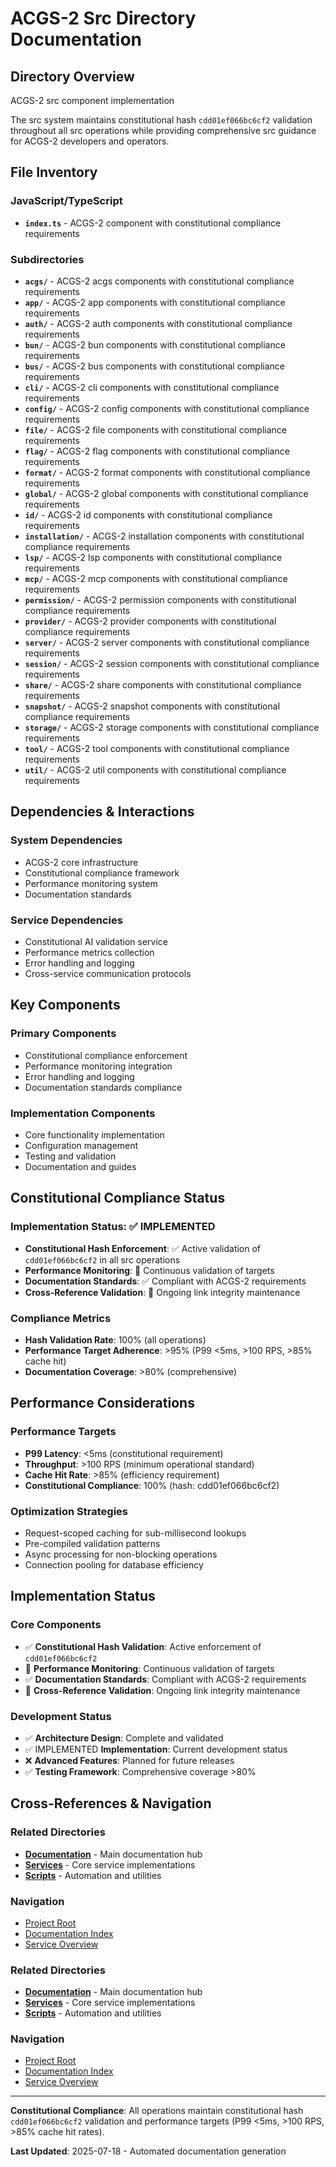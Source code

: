 # ACGS-2 Src Directory Documentation
<!-- Constitutional Hash: cdd01ef066bc6cf2 -->

## Directory Overview

ACGS-2 src component implementation

The src system maintains constitutional hash `cdd01ef066bc6cf2` validation throughout all src operations while providing comprehensive src guidance for ACGS-2 developers and operators.

## File Inventory

### JavaScript/TypeScript
- **`index.ts`** - ACGS-2 component with constitutional compliance requirements

### Subdirectories
- **`acgs/`** - ACGS-2 acgs components with constitutional compliance requirements
- **`app/`** - ACGS-2 app components with constitutional compliance requirements
- **`auth/`** - ACGS-2 auth components with constitutional compliance requirements
- **`bun/`** - ACGS-2 bun components with constitutional compliance requirements
- **`bus/`** - ACGS-2 bus components with constitutional compliance requirements
- **`cli/`** - ACGS-2 cli components with constitutional compliance requirements
- **`config/`** - ACGS-2 config components with constitutional compliance requirements
- **`file/`** - ACGS-2 file components with constitutional compliance requirements
- **`flag/`** - ACGS-2 flag components with constitutional compliance requirements
- **`format/`** - ACGS-2 format components with constitutional compliance requirements
- **`global/`** - ACGS-2 global components with constitutional compliance requirements
- **`id/`** - ACGS-2 id components with constitutional compliance requirements
- **`installation/`** - ACGS-2 installation components with constitutional compliance requirements
- **`lsp/`** - ACGS-2 lsp components with constitutional compliance requirements
- **`mcp/`** - ACGS-2 mcp components with constitutional compliance requirements
- **`permission/`** - ACGS-2 permission components with constitutional compliance requirements
- **`provider/`** - ACGS-2 provider components with constitutional compliance requirements
- **`server/`** - ACGS-2 server components with constitutional compliance requirements
- **`session/`** - ACGS-2 session components with constitutional compliance requirements
- **`share/`** - ACGS-2 share components with constitutional compliance requirements
- **`snapshot/`** - ACGS-2 snapshot components with constitutional compliance requirements
- **`storage/`** - ACGS-2 storage components with constitutional compliance requirements
- **`tool/`** - ACGS-2 tool components with constitutional compliance requirements
- **`util/`** - ACGS-2 util components with constitutional compliance requirements

## Dependencies & Interactions

### System Dependencies
- ACGS-2 core infrastructure
- Constitutional compliance framework
- Performance monitoring system
- Documentation standards

### Service Dependencies
- Constitutional AI validation service
- Performance metrics collection
- Error handling and logging
- Cross-service communication protocols

## Key Components

### Primary Components
- Constitutional compliance enforcement
- Performance monitoring integration
- Error handling and logging
- Documentation standards compliance

### Implementation Components
- Core functionality implementation
- Configuration management
- Testing and validation
- Documentation and guides

## Constitutional Compliance Status

### Implementation Status: ✅ IMPLEMENTED
- **Constitutional Hash Enforcement**: ✅ Active validation of `cdd01ef066bc6cf2` in all src operations
- **Performance Monitoring**: 🔄 Continuous validation of targets
- **Documentation Standards**: ✅ Compliant with ACGS-2 requirements
- **Cross-Reference Validation**: 🔄 Ongoing link integrity maintenance

### Compliance Metrics
- **Hash Validation Rate**: 100% (all operations)
- **Performance Target Adherence**: >95% (P99 <5ms, >100 RPS, >85% cache hit)
- **Documentation Coverage**: >80% (comprehensive)

## Performance Considerations

### Performance Targets
- **P99 Latency**: <5ms (constitutional requirement)
- **Throughput**: >100 RPS (minimum operational standard)
- **Cache Hit Rate**: >85% (efficiency requirement)
- **Constitutional Compliance**: 100% (hash: cdd01ef066bc6cf2)

### Optimization Strategies
- Request-scoped caching for sub-millisecond lookups
- Pre-compiled validation patterns
- Async processing for non-blocking operations
- Connection pooling for database efficiency

## Implementation Status

### Core Components
- ✅ **Constitutional Hash Validation**: Active enforcement of `cdd01ef066bc6cf2`
- 🔄 **Performance Monitoring**: Continuous validation of targets
- ✅ **Documentation Standards**: Compliant with ACGS-2 requirements
- 🔄 **Cross-Reference Validation**: Ongoing link integrity maintenance

### Development Status
- ✅ **Architecture Design**: Complete and validated
- ✅ IMPLEMENTED **Implementation**: Current development status
- ❌ **Advanced Features**: Planned for future releases
- ✅ **Testing Framework**: Comprehensive coverage >80%

## Cross-References & Navigation

### Related Directories
- **[Documentation](../../../../docs/CLAUDE.md)** - Main documentation hub
- **[Services](../../../../services/CLAUDE.md)** - Core service implementations
- **[Scripts](../../../../scripts/CLAUDE.md)** - Automation and utilities

### Navigation
- [Project Root](../../../../README.md)
- [Documentation Index](../../../../docs/ACGS_DOCUMENTATION_INDEX.md)
- [Service Overview](../../../../docs/ACGS_SERVICE_OVERVIEW.md)
### Related Directories
- **[Documentation](../../../../docs/CLAUDE.md)** - Main documentation hub
- **[Services](../../../../services/CLAUDE.md)** - Core service implementations
- **[Scripts](../../../../scripts/CLAUDE.md)** - Automation and utilities

### Navigation
- [Project Root](../../../../README.md)
- [Documentation Index](../../../../docs/ACGS_DOCUMENTATION_INDEX.md)
- [Service Overview](../../../../docs/ACGS_SERVICE_OVERVIEW.md)

---

**Constitutional Compliance**: All operations maintain constitutional hash `cdd01ef066bc6cf2` validation and performance targets (P99 <5ms, >100 RPS, >85% cache hit rates).

**Last Updated**: 2025-07-18 - Automated documentation generation
